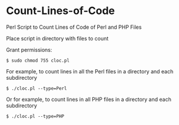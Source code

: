 # Count-Lines-of-Code

Perl Script to Count Lines of Code of Perl and PHP Files

Place script in directory with files to count

Grant permissions:

	$ sudo chmod 755 cloc.pl

For example, to count lines in all the Perl files in a directory and each subdirectory	

	$ ./cloc.pl --type=Perl
	
Or for example, to count lines in all PHP files in a directory and each subdirectory

	$ ./cloc.pl --type=PHP
